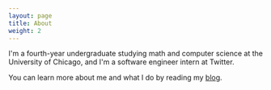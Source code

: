 ```yaml
---
layout: page
title: About
weight: 2
---
```


I'm a fourth-year undergraduate studying math and computer science at the University of Chicago, and I'm a software engineer intern at Twitter.

You can learn more about me and what I do by reading my <a href="/blog">blog</a>.